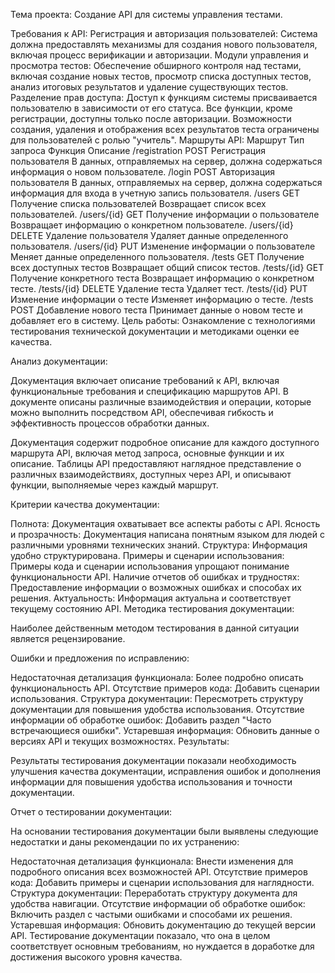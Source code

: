 Тема проекта: Создание API для системы управления тестами.

Требования к API:
Регистрация и авторизация пользователей: Система должна предоставлять механизмы для создания нового пользователя, включая процесс верификации и авторизации.
Модули управления и просмотра тестов: Обеспечение обширного контроля над тестами, включая создание новых тестов, просмотр списка доступных тестов, анализ итоговых результатов и удаление существующих тестов.
Разделение прав доступа: Доступ к функциям системы присваивается пользователю в зависимости от его статуса. Все функции, кроме регистрации, доступны только после авторизации. Возможности создания, удаления и отображения всех результатов теста ограничены для пользователей с ролью "учитель".
Маршруты API:
Маршрут	Тип запроса	Функция	Описание
/registration	POST	Регистрация пользователя	В данных, отправляемых на сервер, должна содержаться информация о новом пользователе.
/login	POST	Авторизация пользователя	В данных, отправляемых на сервер, должна содержаться информация для входа в учетную запись пользователя.
/users	GET	Получение списка пользователей	Возвращает список всех пользователей.
/users/{id}	GET	Получение информации о пользователе	Возвращает информацию о конкретном пользователе.
/users/{id}	DELETE	Удаление пользователя	Удаляет данные определенного пользователя.
/users/{id}	PUT	Изменение информации о пользователе	Меняет данные определенного пользователя.
/tests	GET	Получение всех доступных тестов	Возвращает общий список тестов.
/tests/{id}	GET	Получение конкретного теста	Возвращает информацию о конкретном тесте.
/tests/{id}	DELETE	Удаление теста	Удаляет тест.
/tests/{id}	PUT	Изменение информации о тесте	Изменяет информацию о тесте.
/tests	POST	Добавление нового теста	Принимает данные о новом тесте и добавляет его в систему.
Цель работы: Ознакомление с технологиями тестирования технической документации и методиками оценки ее качества.

Анализ документации:

Документация включает описание требований к API, включая функциональные требования и спецификацию маршрутов API. В документе описаны различные взаимодействия и операции, которые можно выполнить посредством API, обеспечивая гибкость и эффективность процессов обработки данных.

Документация содержит подробное описание для каждого доступного маршрута API, включая метод запроса, основные функции и их описание. Таблицы API предоставляют наглядное представление о различных взаимодействиях, доступных через API, и описывают функции, выполняемые через каждый маршрут.

Критерии качества документации:

Полнота: Документация охватывает все аспекты работы с API.
Ясность и прозрачность: Документация написана понятным языком для людей с различными уровнями технических знаний.
Структура: Информация удобно структурирована.
Примеры и сценарии использования: Примеры кода и сценарии использования упрощают понимание функциональности API.
Наличие отчетов об ошибках и трудностях: Предоставление информации о возможных ошибках и способах их решения.
Актуальность: Информация актуальна и соответствует текущему состоянию API.
Методика тестирования документации:

Наиболее действенным методом тестирования в данной ситуации является рецензирование.

Ошибки и предложения по исправлению:

Недостаточная детализация функционала: Более подробно описать функциональность API.
Отсутствие примеров кода: Добавить сценарии использования.
Структура документации: Пересмотреть структуру документации для повышения удобства использования.
Отсутствие информации об обработке ошибок: Добавить раздел "Часто встречающиеся ошибки".
Устаревшая информация: Обновить данные о версиях API и текущих возможностях.
Результаты:

Результаты тестирования документации показали необходимость улучшения качества документации, исправления ошибок и дополнения информации для повышения удобства использования и точности документации.

Отчет о тестировании документации:

На основании тестирования документации были выявлены следующие недостатки и даны рекомендации по их устранению:

Недостаточная детализация функционала: Внести изменения для подробного описания всех возможностей API.
Отсутствие примеров кода: Добавить примеры и сценарии использования для наглядности.
Структура документации: Переработать структуру документа для удобства навигации.
Отсутствие информации об обработке ошибок: Включить раздел с частыми ошибками и способами их решения.
Устаревшая информация: Обновить документацию до текущей версии API.
Тестирование документации показало, что она в целом соответствует основным требованиям, но нуждается в доработке для достижения высокого уровня качества.
